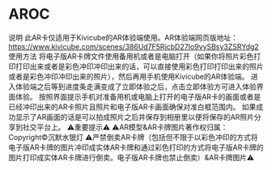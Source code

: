 # AROC
说明
此AR卡仅适用于Kivicube的AR体验端使用。AR体验端网页版地址：https://www.kivicube.com/scenes/386Ud7F5RjcbD27Io9vySBsy3ZSRYdg2
使用方法
将电子版AR卡牌文件使用备用机或者是电脑打开（如果你将照片彩色打印打印出来或者是彩色冲印冲印出来的话，可以直接使用彩色打印打印出来的照片或者是彩色冲印冲印出来的照片），然后再用手机使用Kivicube的AR体验端。
进入体验端之后等到进度条走满变成了立即体验之后，点击立即体验方可进入体验界面体验。
按照界面提示手机对准备用机或电脑上打开的电子版AR卡的画面或者是已经冲印出来的AR卡照片且照片和电子版AR卡画面确保对准白框范围内。
如果成功显示了AR画面的话是可以拍成照片之后并保存到相册里以便将保存的AR照片分享到社交平台上。
⚠️重要提示⚠️
⚠️AR模型&AR卡牌图片著作权归属：Copyright©沉默水银灯
⚠️严禁倒卖AR卡牌（包括但不限于以彩色冲印的方式将电子版AR卡牌的图片冲印成实体AR卡牌和通过彩色打印的方式将电子版AR卡牌的图片打印成实体AR卡牌进行倒卖。电子版AR卡牌也禁止倒卖）&AR卡牌图片⚠️
